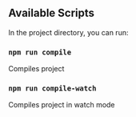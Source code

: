 ## Available Scripts

In the project directory, you can run:

### `npm run compile`

Compiles project

### `npm run compile-watch`

Compiles project in watch mode